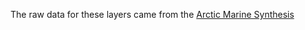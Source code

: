 The raw data for these layers came from the [Arctic Marine Synthesis](http://ak.audubon.org/sites/default/files/documents/6._sea_floor_substrate.pdf)